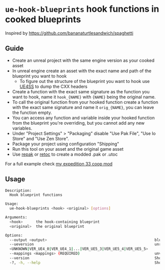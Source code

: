 ﻿# `ue-hook-blueprints` hook functions in cooked blueprints

Inspired by https://github.com/bananaturtlesandwich/spaghetti

## Guide

- Create an unreal project with the same engine version as your cooked asset
- In unreal engine create an asset with the exact name and path of the blueprint you want to hook
  - To figure out the structure of the blueprint you want to hook use [UE4SS](https://github.com/UE4SS-RE/RE-UE4SS) to dump the CXX headers
- Create a function with the exact same signature as the function you want to hook, name it `hook_{NAME}` with `{NAME}` being the original name.
- To call the original function from your hooked function create a function with the exact same signature and name it `orig_{NAME}`, you can leave the function empty.
- You can access any function and variable inside your hooked function from the blueprint you're overriding, but you cannot add any new variables.
- Under "Project Settings" > "Packaging" disable "Use Pak File", "Use Io Store" and "Use Zen Store".
- Package your project using configuration "Shipping"
- Run this tool on your asset and the original game asset
- Use [repak](https://github.com/trumank/repak) or [retoc](https://github.com/trumank/retoc) to create a modded .pak or .utoc

For a full example check [my expedition 33 coop mod](https://github.com/Kouzukii/expedition33-coop)

## Usage

```sh
Description:
  Hook blueprint functions

Usage:
  ue-hook-blueprints <hook> <original> [options]

Arguments:
  <hook>      the hook-containing blueprint
  <original>  the original blueprint

Options:
  --output <output>                                                 blueprint output, default: overwrite hook
  --ueversion                                                       unreal engine version [default: VER_UE5_4]
  <UNKNOWN|VER_UE4_0|VER_UE4_1|...|VER_UE5_3|VER_UE5_4|VER_UE5_5>
  --mappings <mappings> (REQUIRED)                                  unversioned properties
  --version                                                         Show version information
  -?, -h, --help                                                    Show help and usage information
```